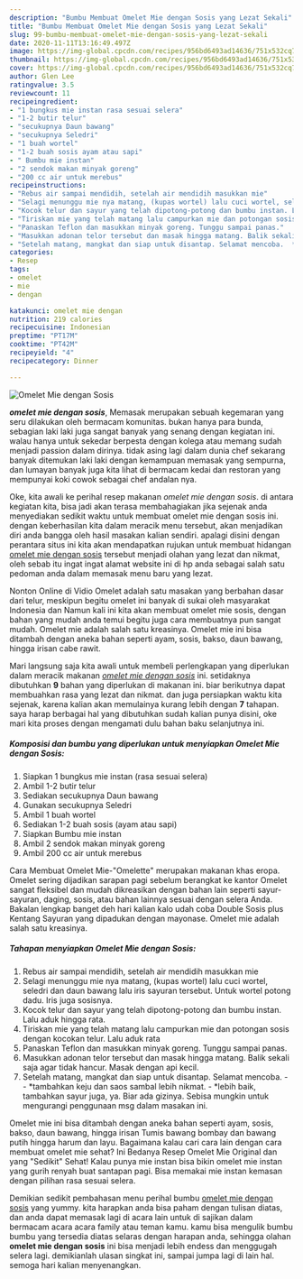 ```yaml
---
description: "Bumbu Membuat Omelet Mie dengan Sosis yang Lezat Sekali"
title: "Bumbu Membuat Omelet Mie dengan Sosis yang Lezat Sekali"
slug: 99-bumbu-membuat-omelet-mie-dengan-sosis-yang-lezat-sekali
date: 2020-11-11T13:16:49.497Z
image: https://img-global.cpcdn.com/recipes/956bd6493ad14636/751x532cq70/omelet-mie-dengan-sosis-foto-resep-utama.jpg
thumbnail: https://img-global.cpcdn.com/recipes/956bd6493ad14636/751x532cq70/omelet-mie-dengan-sosis-foto-resep-utama.jpg
cover: https://img-global.cpcdn.com/recipes/956bd6493ad14636/751x532cq70/omelet-mie-dengan-sosis-foto-resep-utama.jpg
author: Glen Lee
ratingvalue: 3.5
reviewcount: 11
recipeingredient:
- "1 bungkus mie instan rasa sesuai selera"
- "1-2 butir telur"
- "secukupnya Daun bawang"
- "secukupnya Seledri"
- "1 buah wortel"
- "1-2 buah sosis ayam atau sapi"
- " Bumbu mie instan"
- "2 sendok makan minyak goreng"
- "200 cc air untuk merebus"
recipeinstructions:
- "Rebus air sampai mendidih, setelah air mendidih masukkan mie"
- "Selagi menunggu mie nya matang, (kupas wortel) lalu cuci wortel, seledri dan daun bawang lalu iris sayuran tersebut. Untuk wortel potong dadu. Iris juga sosisnya."
- "Kocok telur dan sayur yang telah dipotong-potong dan bumbu instan. Lalu aduk hingga rata."
- "Tiriskan mie yang telah matang lalu campurkan mie dan potongan sosis dengan kocokan telur. Lalu aduk rata"
- "Panaskan Teflon dan masukkan minyak goreng. Tunggu sampai panas."
- "Masukkan adonan telor tersebut dan masak hingga matang. Balik sekali saja agar tidak hancur. Masak dengan api kecil."
- "Setelah matang, mangkat dan siap untuk disantap. Selamat mencoba.  *tambahkan keju dan saos sambal lebih nikmat. *lebih baik, tambahkan sayur juga, ya. Biar ada gizinya. Sebisa mungkin untuk mengurangi penggunaan msg dalam masakan ini."
categories:
- Resep
tags:
- omelet
- mie
- dengan

katakunci: omelet mie dengan 
nutrition: 219 calories
recipecuisine: Indonesian
preptime: "PT17M"
cooktime: "PT42M"
recipeyield: "4"
recipecategory: Dinner

---
```



![Omelet Mie dengan Sosis](https://img-global.cpcdn.com/recipes/956bd6493ad14636/751x532cq70/omelet-mie-dengan-sosis-foto-resep-utama.jpg)

<b><i>omelet mie dengan sosis</i></b>, Memasak merupakan sebuah kegemaran yang seru dilakukan oleh bermacam komunitas. bukan hanya para bunda, sebagian laki laki juga sangat banyak yang senang dengan kegiatan ini. walau hanya untuk sekedar berpesta dengan kolega atau memang sudah menjadi passion dalam dirinya. tidak asing lagi dalam dunia chef sekarang banyak ditemukan laki laki dengan kemampuan memasak yang sempurna, dan lumayan banyak juga kita lihat di bermacam kedai dan restoran yang mempunyai koki cowok sebagai chef andalan nya.

Oke, kita awali ke perihal resep makanan <i>omelet mie dengan sosis</i>. di antara kegiatan kita, bisa jadi akan terasa membahagiakan jika sejenak anda menyediakan sedikit waktu untuk membuat omelet mie dengan sosis ini. dengan keberhasilan kita dalam meracik menu tersebut, akan menjadikan diri anda bangga oleh hasil masakan kalian sendiri. apalagi disini dengan perantara situs ini kita akan mendapatkan rujukan untuk membuat hidangan <u>omelet mie dengan sosis</u> tersebut menjadi olahan yang lezat dan nikmat, oleh sebab itu ingat ingat alamat website ini di hp anda sebagai salah satu pedoman anda dalam memasak menu baru yang lezat.

Nonton Online di Vidio Omelet adalah satu masakan yang berbahan dasar dari telur, meskipun begitu omelet ini banyak di sukai oleh masyarakat Indonesia dan Namun kali ini kita akan membuat omelet mie sosis, dengan bahan yang mudah anda temui begitu juga cara membuatnya pun sangat mudah. Omelet mie adalah salah satu kreasinya. Omelet mie ini bisa ditambah dengan aneka bahan seperti ayam, sosis, bakso, daun bawang, hingga irisan cabe rawit.


Mari langsung saja kita awali untuk membeli perlengkapan yang diperlukan dalam meracik makanan <u><i>omelet mie dengan sosis</i></u> ini. setidaknya dibutuhkan <b>9</b> bahan yang diperlukan di makanan ini. biar berikutnya dapat membuahkan rasa yang lezat dan nikmat. dan juga persiapkan waktu kita sejenak, karena kalian akan memulainya kurang lebih dengan <b>7</b> tahapan. saya harap berbagai hal yang dibutuhkan sudah kalian punya disini, oke mari kita proses dengan mengamati dulu bahan baku selanjutnya ini.

<!--inarticleads1-->

##### Komposisi dan bumbu yang diperlukan untuk menyiapkan Omelet Mie dengan Sosis:

1. Siapkan 1 bungkus mie instan (rasa sesuai selera)
1. Ambil 1-2 butir telur
1. Sediakan secukupnya Daun bawang
1. Gunakan secukupnya Seledri
1. Ambil 1 buah wortel
1. Sediakan 1-2 buah sosis (ayam atau sapi)
1. Siapkan  Bumbu mie instan
1. Ambil 2 sendok makan minyak goreng
1. Ambil 200 cc air untuk merebus


Cara Membuat Omelet Mie-&#34;Omelette&#34; merupakan makanan khas eropa. Omelet sering dijadikan sarapan pagi sebelum berangkat ke kantor Omelet sangat fleksibel dan mudah dikreasikan dengan bahan lain seperti sayur-sayuran, daging, sosis, atau bahan lainnya sesuai dengan selera Anda. Bakalan lengkap banget deh hari kalian kalo udah coba Double Sosis plus Kentang Sayuran yang dipadukan dengan mayonase. Omelet mie adalah salah satu kreasinya. 

<!--inarticleads2-->

##### Tahapan menyiapkan Omelet Mie dengan Sosis:

1. Rebus air sampai mendidih, setelah air mendidih masukkan mie
1. Selagi menunggu mie nya matang, (kupas wortel) lalu cuci wortel, seledri dan daun bawang lalu iris sayuran tersebut. Untuk wortel potong dadu. Iris juga sosisnya.
1. Kocok telur dan sayur yang telah dipotong-potong dan bumbu instan. Lalu aduk hingga rata.
1. Tiriskan mie yang telah matang lalu campurkan mie dan potongan sosis dengan kocokan telur. Lalu aduk rata
1. Panaskan Teflon dan masukkan minyak goreng. Tunggu sampai panas.
1. Masukkan adonan telor tersebut dan masak hingga matang. Balik sekali saja agar tidak hancur. Masak dengan api kecil.
1. Setelah matang, mangkat dan siap untuk disantap. Selamat mencoba. -  - *tambahkan keju dan saos sambal lebih nikmat. - *lebih baik, tambahkan sayur juga, ya. Biar ada gizinya. Sebisa mungkin untuk mengurangi penggunaan msg dalam masakan ini.


Omelet mie ini bisa ditambah dengan aneka bahan seperti ayam, sosis, bakso, daun bawang, hingga irisan Tumis bawang bombay dan bawang putih hingga harum dan layu. Bagaimana kalau cari cara lain dengan cara membuat omelet mie sehat? Ini Bedanya Resep Omelet Mie Original dan yang &#34;Sedikit&#34; Sehat! Kalau punya mie instan bisa bikin omelet mie instan yang gurih renyah buat santapan pagi. Bisa memakai mie instan kemasan dengan pilihan rasa sesuai selera. 

Demikian sedikit pembahasan menu perihal bumbu <u>omelet mie dengan sosis</u> yang yummy. kita harapkan anda bisa paham dengan tulisan diatas, dan anda dapat memasak lagi di acara lain untuk di sajikan dalam bermacam acara acara family atau teman kamu. kamu bisa mengulik bumbu bumbu yang tersedia diatas selaras dengan harapan anda, sehingga olahan <b>omelet mie dengan sosis</b> ini bisa menjadi lebih endess dan menggugah selera lagi. demikianlah ulasan singkat ini, sampai jumpa lagi di lain hal. semoga hari kalian menyenangkan.
